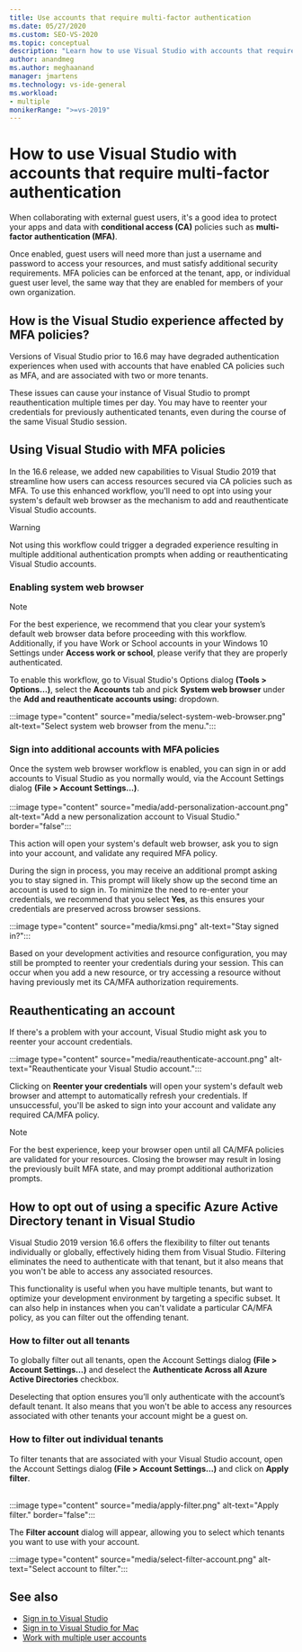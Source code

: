 ```yaml
---
title: Use accounts that require multi-factor authentication
ms.date: 05/27/2020
ms.custom: SEO-VS-2020
ms.topic: conceptual
description: "Learn how to use Visual Studio with accounts that require multi-factor authentication."
author: anandmeg
ms.author: meghaanand
manager: jmartens
ms.technology: vs-ide-general
ms.workload:
- multiple
monikerRange: ">=vs-2019"
---
```

# How to use Visual Studio with accounts that require multi-factor authentication

When collaborating with external guest users, it's a good idea to protect your apps and data with **conditional access (CA)** policies such as **multi-factor authentication (MFA)**.  

Once enabled, guest users will need more than just a username and password to access your resources, and must satisfy additional security requirements. MFA policies can be enforced at the tenant, app, or individual guest user level, the same way that they are enabled for members of your own organization. 

## How is the Visual Studio experience affected by MFA policies?
Versions of Visual Studio prior to 16.6 may have degraded authentication experiences when used with accounts that have enabled CA policies such as MFA, and are associated with two or more tenants.

These issues can cause your instance of Visual Studio to prompt reauthentication multiple times per day. You may have to reenter your credentials for previously authenticated tenants, even during the course of the same Visual Studio session.

## Using Visual Studio with MFA policies
In the 16.6 release, we added new capabilities to Visual Studio 2019 that streamline how users can access resources secured via CA policies such as MFA. To use this enhanced workflow, you'll need to opt into using your system's default web browser as the mechanism to add and reauthenticate Visual Studio accounts.  

> [!WARNING]
> Not using this workflow could trigger a degraded experience resulting in multiple additional authentication prompts when adding or reauthenticating Visual Studio accounts. 

### Enabling system web browser

> [!NOTE] 
> For the best experience, we recommend that you clear your system’s default web browser data before proceeding with this workflow. Additionally, if you have Work or School accounts in your Windows 10 Settings under **Access work or school**, please verify that they are properly authenticated.

To enable this workflow, go to Visual Studio's Options dialog **(Tools > Options…)**, select the **Accounts** tab and pick **System web browser** under the **Add and reauthenticate accounts using:** dropdown. 

:::image type="content" source="media/select-system-web-browser.png" alt-text="Select system web browser from the menu.":::

### Sign into additional accounts with MFA policies 
Once the system web browser workflow is enabled, you can sign in or add accounts to Visual Studio as you normally would, via the Account Settings dialog **(File > Account Settings…)**.   
</br>
:::image type="content" source="media/add-personalization-account.png" alt-text="Add a new personalization account to Visual Studio." border="false":::

This action will open your system's default web browser, ask you to sign into your account, and validate any required MFA policy.

During the sign in process, you may receive an additional prompt asking you to stay signed in. This prompt will likely show up the second time an account is used to sign in. To minimize the need to re-enter your credentials, we recommend that you select **Yes**, as this ensures your credentials are preserved across browser sessions.

:::image type="content" source="media/kmsi.png" alt-text="Stay signed in?":::

Based on your development activities and resource configuration, you may still be prompted to reenter your credentials during your session. This can occur when you add a new resource, or try accessing a resource without having previously met its CA/MFA authorization requirements.

## Reauthenticating an account  
If there's a problem with your account, Visual Studio might ask you to reenter your account credentials.  

:::image type="content" source="media/reauthenticate-account.png" alt-text="Reauthenticate your Visual Studio account.":::

Clicking on **Reenter your credentials** will open your system's default web browser and attempt to automatically refresh your credentials. If unsuccessful, you'll be asked to sign into your account and validate any required CA/MFA policy.

> [!NOTE] 
> For the best experience, keep your browser open until all CA/MFA policies are validated for your resources. Closing the browser may result in losing the previously built MFA state, and may prompt additional authorization prompts.

## How to opt out of using a specific Azure Active Directory tenant in Visual Studio

Visual Studio 2019 version 16.6 offers the flexibility to filter out tenants individually or globally, effectively hiding them from Visual Studio. Filtering eliminates the need to authenticate with that tenant, but it also means that you won't be able to access any associated resources.

This functionality is useful when you have multiple tenants, but want to optimize your development environment by targeting a specific subset. It can also help in instances when you can't validate a particular CA/MFA policy, as you can filter out the offending tenant. 

### How to filter out all tenants
To globally filter out all tenants, open the Account Settings dialog **(File > Account Settings…)** and deselect the **Authenticate Across all Azure Active Directories** checkbox.

Deselecting that option ensures you’ll only authenticate with the account’s default tenant. It also means that you won't be able to access any resources associated with other tenants your account might be a guest on.

### How to filter out individual tenants
To filter tenants that are associated with  your Visual Studio account, open the Account Settings dialog **(File > Account Settings…)** and click on **Apply filter**. 
</br>
</br>

:::image type="content" source="media/apply-filter.png" alt-text="Apply filter." border="false":::

The **Filter account** dialog will appear, allowing you to select which tenants you want to use with your account. 

:::image type="content" source="media/select-filter-account.png" alt-text="Select account to filter.":::

## See also

- [Sign in to Visual Studio](signing-in-to-visual-studio.md)
- [Sign in to Visual Studio for Mac](/visualstudio/mac/signing-in)
- [Work with multiple user accounts](work-with-multiple-user-accounts.md)
